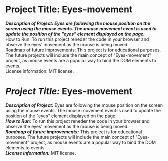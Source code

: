 # <h1>Project Title: Eyes-movement</H1>
<strong><em>Description of Project: Eyes are following the mouse position on the screen using the mouse events. The mouse movement event is used to update the position of the "eyes" element displayed on the page.</em></strong>  
How to Run: To run this project reneder the code in your browser and observe the eyes' movement as the mouse is being moved. <br>
Roadmap of future improvements: This project is for educational purposes. The future projects will include the main concept of "Eyes-movement" project, as mouse events are a popular way to bind the DOM elements to events.<br>
License information: MIT license. 

# <h1><strong><em>Project Title:</em></strong> Eyes-movement</H1>
<strong><em>Description of Project:</em></strong> Eyes are following the mouse position on the screen using the mouse events. The mouse movement event is used to update the position of the "eyes" element displayed on the page.<br>
<strong><em>How to Run:</em></strong> To run this project reneder the code in your browser and observe the eyes' movement as the mouse is being moved.  <br>
<strong><em>Roadmap of future improvements:</em></strong> This project is for educational purposes. The future projects will include the main concept of "Eyes-movement" project, as mouse events are a popular way to bind the DOM elements to events.<br>
<strong><em>License information:</em></strong>  MIT license. 
